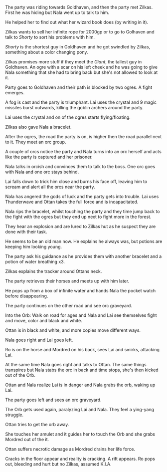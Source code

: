 The party was riding towards Goldhaven, and then the party met Zilkas. First he was hiding but Nala went up to talk to him.

He helped her to find out what her wizard book does (by writing in it).

Zilkas wants to sell her infinite rope for 2000gp or to go to Golhaven and talk to _Shorty_ to sort his problems with him.

_Shorty_ is the shortest guy in Goldhaven and he got swindled by Zilkas, something about a color changing pony.

Zilkas promises more stuff if they meet the _Giant_, the tallest guy in Goldhaven. An ogre with a scar on his left cheek and he was going to give Nala something that she had to bring back but she's not allowed to look at it.

Party goes to Goldhaven and their path is blocked by two ogres. A fight emerges.

A fog is cast and the party is triumphant. Lai uses the crystal and 9 magic missiles burst outwards, killing the goblin archers around the party.

Lai uses the crystal and on of the ogres starts flying/floating.

Zilkas also gave Nala a bracelet.

After the ogres, the road the party is on, is higher then the road parallel next to it. They meet an orc group.

A couple of orcs notice the party and Nala turns into an orc herself and acts like the party is captured and her prisoner.

Nala talks in orcish and convinces them to talk to the boss. One orc goes with Nala and one orc stays behind.

Lai falls down to trick him close and burns his face off, leaving him to scream and alert all the orcs near the party.

Nala has angered the gods of luck and the party gets into trouble. Lai uses Thunderwave and Ottan takes the full force and is incapacitated.

Nala rips the bracelet, whilst touching the party and they time jump back to the fight with the ogres but they end up next to fight more in the forest.

They hear an explosion and are lured to Zilkas hut as he suspect they are done with their task.

He seems to be an old man now. He explains he always was, but potions are keeping him looking young.

The party ask his guidance as he provides them with another bracelet and a potion of water breathing x3.

Zilkas explains the tracker around Ottans neck.

The party retrieves their horses and meets up with him later.

He pops up from a box of infinite water and hands Nala the pocket watch before disappearing.

The party continues on the other road and see orc graveyard.

Into the Orb: Walk on road for ages and Nala and Lai see themselves fight and move, color and black and white.

Ottan is in black and white, and more copies move different ways.

Nala goes right and Lai goes left.

Ro is on the horse and Mordred on his back, sees Lai and smirks, attacking Lai.

At the same time Nala goes right and talks to Ottan. The same things transpires but Nala stabs the orc in back and time stops, she's then kicked out of the Orb.

Ottan and Nala realize Lai is in danger and Nala grabs the orb, waking up Lai.

The party goes left and sees an orc graveyard.

The Orb gets used again, paralyzing Lai and Nala. They feel a ying-yang struggle.

Ottan tries to get the orb away.

She touches her amulet and it guides her to touch the Orb and she grabs Mordred out of the it.

Ottan suffers necrotic damage as Mordred drains her life force.

Cracks in the floor appear and reality is cracking. A rift appears. Ro pops out, bleeding and hurt but no Zilkas, assumed K.I.A.
